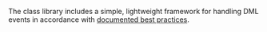 The class library includes a simple, lightweight framework for handling DML events in accordance with [documented best practices](https://developer.salesforce.com/page/Trigger_Frameworks_and_Apex_Trigger_Best_Practices). 

